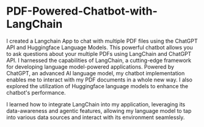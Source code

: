 ﻿# PDF-Powered-Chatbot-with-LangChain
 
I created a Langchain App to chat with multiple PDF files using the ChatGPT API and Huggingface Language Models. This powerful chatbot allows you to ask questions about your multiple PDFs using LangChain and ChatGPT API. I harnessed the capabilities of LangChain, a cutting-edge framework for developing language model-powered applications. Powered by ChatGPT, an advanced AI language model, my chatbot implementation enables me to interact with my PDF documents in a whole new way. I also explored the utilization of Huggingface language models to enhance the chatbot's performance.

I learned how to integrate LangChain into my application, leveraging its data-awareness and agentic features, allowing my language model to tap into various data sources and interact with its environment seamlessly.
